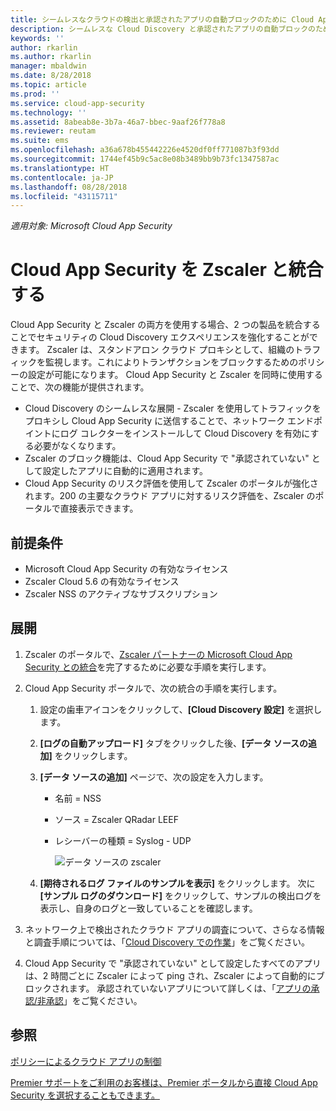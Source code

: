 ```yaml
---
title: シームレスなクラウドの検出と承認されたアプリの自動ブロックのために Cloud App Security を Zscaler と統合する | Microsoft Docs
description: シームレスな Cloud Discovery と承認されたアプリの自動ブロックのために Cloud App Security を Zscaler と統合します。
keywords: ''
author: rkarlin
ms.author: rkarlin
manager: mbaldwin
ms.date: 8/28/2018
ms.topic: article
ms.prod: ''
ms.service: cloud-app-security
ms.technology: ''
ms.assetid: 8abeab8e-3b7a-46a7-bbec-9aaf26f778a8
ms.reviewer: reutam
ms.suite: ems
ms.openlocfilehash: a36a678b455442226e4520df0ff771087b3f93dd
ms.sourcegitcommit: 1744ef45b9c5ac8e08b3489bb9b73fc1347587ac
ms.translationtype: HT
ms.contentlocale: ja-JP
ms.lasthandoff: 08/28/2018
ms.locfileid: "43115711"
---
```

*適用対象: Microsoft Cloud App Security*

# <a name="integrate-cloud-app-security-with-zscaler"></a>Cloud App Security を Zscaler と統合する

Cloud App Security と Zscaler の両方を使用する場合、2 つの製品を統合することでセキュリティの Cloud Discovery エクスペリエンスを強化することができます。 Zscaler は、スタンドアロン クラウド プロキシとして、組織のトラフィックを監視します。これによりトランザクションをブロックするためのポリシーの設定が可能になります。 Cloud App Security と Zscaler を同時に使用することで、次の機能が提供されます。

- Cloud Discovery のシームレスな展開 - Zscaler を使用してトラフィックをプロキシし Cloud App Security に送信することで、ネットワーク エンドポイントにログ コレクターをインストールして Cloud Discovery を有効にする必要がなくなります。
- Zscaler のブロック機能は、Cloud App Security で "承認されていない" として設定したアプリに自動的に適用されます。
- Cloud App Security のリスク評価を使用して Zscaler のポータルが強化されます。200 の主要なクラウド アプリに対するリスク評価を、Zscaler のポータルで直接表示できます。
    

## <a name="prerequisites"></a>前提条件

- Microsoft Cloud App Security の有効なライセンス
- Zscaler Cloud 5.6 の有効なライセンス
- Zscaler NSS のアクティブなサブスクリプション 

## <a name="deployment"></a>展開

1. Zscaler のポータルで、[Zscaler パートナーの Microsoft Cloud App Security との統合](https://help.zscaler.com/zia/configuring-mcas-integration)を完了するために必要な手順を実行します。
2. Cloud App Security ポータルで、次の統合の手順を実行します。
    1. 設定の歯車アイコンをクリックして、**[Cloud Discovery 設定]** を選択します。 
    2. **[ログの自動アップロード]** タブをクリックした後、**[データ ソースの追加]** をクリックします。
    3. **[データ ソースの追加]** ページで、次の設定を入力します。
        - 名前 = NSS
        - ソース = Zscaler QRadar LEEF
        - レシーバーの種類 = Syslog - UDP

          ![データ ソースの zscaler](./media/data-source-zscaler.png)

    4. **[期待されるログ ファイルのサンプルを表示]** をクリックします。 次に **[サンプル ログのダウンロード]** をクリックして、サンプルの検出ログを表示し、自身のログと一致していることを確認します。<br>
    
3. ネットワーク上で検出されたクラウド アプリの調査について、さらなる情報と調査手順については、「[Cloud Discovery での作業](working-with-cloud-discovery-data.md)」をご覧ください。
 
4. Cloud App Security で "承認されていない" として設定したすべてのアプリは、2 時間ごとに Zscaler によって ping され、Zscaler によって自動的にブロックされます。 承認されていないアプリについて詳しくは、「[アプリの承認/非承認](governance-discovery.md#govern-discovered-apps)」をご覧ください。
    
    
    
    
    

 
## <a name="see-also"></a>参照  
[ポリシーによるクラウド アプリの制御](control-cloud-apps-with-policies.md)   

[Premier サポートをご利用のお客様は、Premier ポータルから直接 Cloud App Security を選択することもできます。](https://premier.microsoft.com/)  
  
  